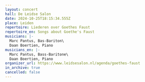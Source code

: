 ```yaml
---
layout: concert
hall: De Leidse Salon
date: 2024-10-25T18:15:34.555Z
place: Leiden
repertoire: Liederen over Goethes Faust
repertoire_en: Songs about Goethe's Faust
musicians: |-
  Marc Pantus, Bas-Bariton\
  Daan Boertien, Piano
musicians_en: |-
  Marc Pantus, Bass-Baritone\
  Daan Boertien, Piano
organizer_url: https://www.leidsesalon.nl/agenda/goethes-faust
in_archive: true
cancelled: false
---
```

